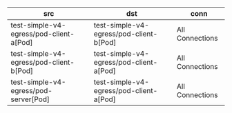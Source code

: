 | src | dst | conn |
|-----|-----|------|
| test-simple-v4-egress/pod-client-a[Pod] | test-simple-v4-egress/pod-client-b[Pod] | All Connections |
| test-simple-v4-egress/pod-client-b[Pod] | test-simple-v4-egress/pod-client-a[Pod] | All Connections |
| test-simple-v4-egress/pod-server[Pod] | test-simple-v4-egress/pod-client-a[Pod] | All Connections |
